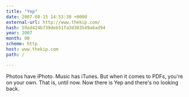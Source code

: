 ```yaml
---
title: "Yep"
date: 2007-08-15 14:53:38 +0000
external-url: http://www.thekip.com/
hash: 59ad424b739deb51fa3d303549a6ad94
year: 2007
month: 08
scheme: http
host: www.thekip.com
path: /

---
```


Photos have iPhoto. Music has iTunes. But when it comes to PDFs, you're on your own. That is, until now. Now there is Yep and there's no looking back.
